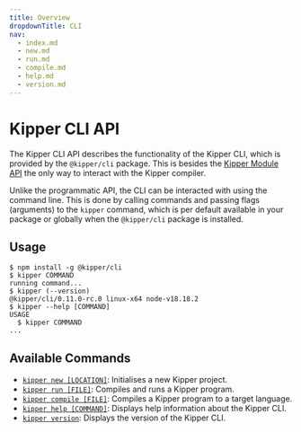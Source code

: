```yaml
---
title: Overview
dropdownTitle: CLI
nav:
  - index.md
  - new.md
  - run.md
  - compile.md
  - help.md
  - version.md
---
```


# Kipper CLI API

The Kipper CLI API describes the functionality of the Kipper CLI, which is provided by the `@kipper/cli` package. This
is besides the [Kipper Module API](../module/index.html) the only way to interact with the Kipper compiler.

Unlike the programmatic API, the CLI can be interacted with using the command line. This is done by calling commands
and passing flags (arguments) to the `kipper` command, which is per default available in your package or globally when
the `@kipper/cli` package is installed.

## Usage

<!-- usage -->

```sh-session
$ npm install -g @kipper/cli
$ kipper COMMAND
running command...
$ kipper (--version)
@kipper/cli/0.11.0-rc.0 linux-x64 node-v18.18.2
$ kipper --help [COMMAND]
USAGE
  $ kipper COMMAND
...
```

<!-- usagestop -->

## Available Commands

- [`kipper new [LOCATION]`](./new.html): Initialises a new Kipper project.
- [`kipper run [FILE]`](./run.html): Compiles and runs a Kipper program.
- [`kipper compile [FILE]`](./compile.html): Compiles a Kipper program to a target language.
- [`kipper help [COMMAND]`](./help.html): Displays help information about the Kipper CLI.
- [`kipper version`](./version.html): Displays the version of the Kipper CLI.
